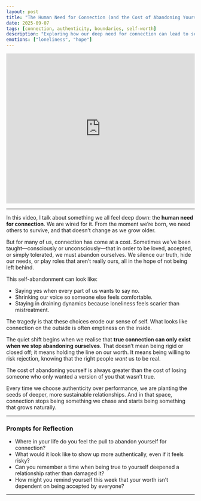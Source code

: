 ```yaml
---
layout: post
title: "The Human Need for Connection (and the Cost of Abandoning Yourself)"
date: 2025-09-07
tags: [connection, authenticity, boundaries, self-worth]
description: "Exploring how our deep need for connection can lead to self-abandonment, and how reclaiming authenticity reshapes our relationships."
emotions: ["loneliness", "hope"]
---
```


<iframe width="100%" height="400" src="https://www.youtube.com/embed/QP3F3h8Y-qE" title="The Human Need for Connection (and the Cost of Abandoning Yourself)" frameborder="0" allowfullscreen></iframe>

---

In this video, I talk about something we all feel deep down: the **human need for connection**. We are wired for it. From the moment we’re born, we need others to survive, and that doesn’t change as we grow older.  

But for many of us, connection has come at a cost. Sometimes we’ve been taught—consciously or unconsciously—that in order to be loved, accepted, or simply tolerated, we must abandon ourselves. We silence our truth, hide our needs, or play roles that aren’t really ours, all in the hope of not being left behind.  

This self-abandonment can look like:
- Saying yes when every part of us wants to say no.  
- Shrinking our voice so someone else feels comfortable.  
- Staying in draining dynamics because loneliness feels scarier than mistreatment.  

The tragedy is that these choices erode our sense of self. What looks like connection on the outside is often emptiness on the inside.  

The quiet shift begins when we realise that **true connection can only exist when we stop abandoning ourselves**. That doesn’t mean being rigid or closed off; it means holding the line on our worth. It means being willing to risk rejection, knowing that the right people *want* us to be real.  

The cost of abandoning yourself is always greater than the cost of losing someone who only wanted a version of you that wasn’t true.  

Every time we choose authenticity over performance, we are planting the seeds of deeper, more sustainable relationships. And in that space, connection stops being something we chase and starts being something that grows naturally.

---

### Prompts for Reflection
- Where in your life do you feel the pull to abandon yourself for connection?  
- What would it look like to show up more authentically, even if it feels risky?  
- Can you remember a time when being true to yourself deepened a relationship rather than damaged it?  
- How might you remind yourself this week that your worth isn’t dependent on being accepted by everyone?  

---
